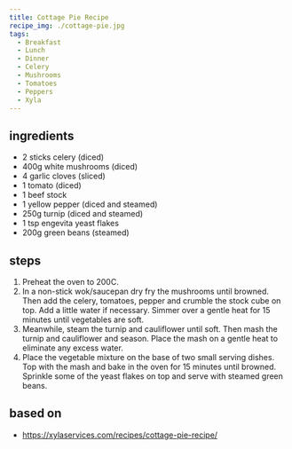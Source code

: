```yaml
---
title: Cottage Pie Recipe
recipe_img: ./cottage-pie.jpg
tags:
  - Breakfast
  - Lunch
  - Dinner
  - Celery
  - Mushrooms
  - Tomatoes
  - Peppers
  - Xyla
---
```


<!-- markdownlint-disable MD024 -->

## ingredients

- 2 sticks celery (diced)
- 400g white mushrooms (diced)
- 4 garlic cloves (sliced)
- 1 tomato (diced)
- 1 beef stock
- 1 yellow pepper (diced and steamed)
- 250g turnip (diced and steamed)
- 1 tsp engevita yeast flakes
- 200g green beans (steamed)

## steps

1. Preheat the oven to 200C.
2. In a non-stick wok/saucepan dry fry the mushrooms until browned. Then add the celery, tomatoes, pepper and crumble the stock cube on top. Add a little water if necessary. Simmer over a gentle heat for 15 minutes until vegetables are soft.
3. Meanwhile, steam the turnip and cauliflower until soft. Then mash the turnip and cauliflower and season. Place the mash on a gentle heat to eliminate any excess water.
4. Place the vegetable mixture on the base of two small serving dishes. Top with the mash and bake in the oven for 15 minutes until browned. Sprinkle some of the yeast flakes on top and serve with steamed green beans.

## based on

- https://xylaservices.com/recipes/cottage-pie-recipe/
<!-- markdownlint-enable MD024 -->
